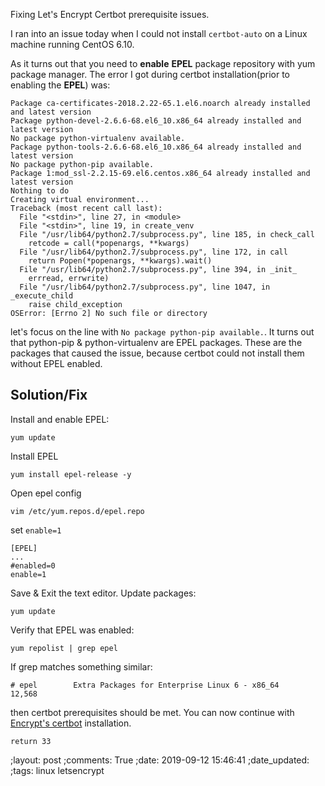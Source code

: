 Fixing Let's Encrypt Certbot prerequisite issues.


I ran into an issue today when I could not install `certbot-auto` on a Linux
machine running CentOS 6.10.

As it turns out that you need to **enable**  **EPEL** package repository with yum package manager.
The error I got during certbot installation(prior to enabling the **EPEL**) was:
```
Package ca-certificates-2018.2.22-65.1.el6.noarch already installed and latest version
Package python-devel-2.6.6-68.el6_10.x86_64 already installed and latest version
No package python-virtualenv available.
Package python-tools-2.6.6-68.el6_10.x86_64 already installed and latest version
No package python-pip available.
Package 1:mod_ssl-2.2.15-69.el6.centos.x86_64 already installed and latest version
Nothing to do
Creating virtual environment...
Traceback (most recent call last):
  File "<stdin>", line 27, in <module>
  File "<stdin>", line 19, in create_venv
  File "/usr/lib64/python2.7/subprocess.py", line 185, in check_call
    retcode = call(*popenargs, **kwargs)
  File "/usr/lib64/python2.7/subprocess.py", line 172, in call
    return Popen(*popenargs, **kwargs).wait()
  File "/usr/lib64/python2.7/subprocess.py", line 394, in _init_
    errread, errwrite)
  File "/usr/lib64/python2.7/subprocess.py", line 1047, in _execute_child
    raise child_exception
OSError: [Errno 2] No such file or directory
```

let's focus on the line with `No package python-pip available.`.
It turns out that  python-pip & python-virtualenv are EPEL packages.
These are the packages that caused the issue, because certbot could not install them without EPEL enabled.

## Solution/Fix

Install and enable EPEL:
```
yum update
```

Install EPEL
```
yum install epel-release -y 
```

Open epel config 
```
vim /etc/yum.repos.d/epel.repo 
```

set `enable=1`
```
[EPEL]
...
#enabled=0
enable=1
```

Save & Exit the text editor.
Update packages:
```
yum update
```

Verify that EPEL was enabled:
```
yum repolist | grep epel
```

If grep matches something similar:
```
# epel        Extra Packages for Enterprise Linux 6 - x86_64       12,568
```
then certbot prerequisites should be met.
You can now continue with [Encrypt's certbot](https://certbot.eff.org/) installation.

`return 33`

;layout: post
;comments: True
;date: 2019-09-12 15:46:41
;date_updated: 
;tags: linux letsencrypt
